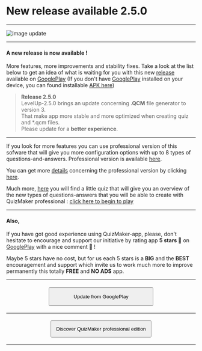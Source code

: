 # New release available 2.5.0

---
![image update][image]  

---

#### A new release is now available !
More features, more improvements and stability fixes. Take a look at the list below to get an idea of what is waiting for you with this new [release][GooglePlay] available on [GooglePlay] (If you don't have [GooglePlay] installed on your device, you can found installable [APK here][apk])  

> **Release 2.5.0**  
LevelUp-2.5.0 brings an update concerning **.QCM** file generator to version 3.  
That make app more stable and more optimized when creating quiz and *.qcm files.  
Please update for a **better experience**.

---

If you look for more features you can use professional version of this sofware that will give you more configuration options with up to 8 types of questions-and-answers.
Professional version is available [here][GooglePlayPro].  

You can get more [details][details_pro] concerning the professional version by clicking [here][details_pro].  

Much more, [here][pro_qcm_file] you will find a little quiz that will give you an overview of the new types of questions-answers that you will be able to create with QuizMaker professional : [click here to begin to play][pro_qcm_file]


---

#### Also,
If you have got good experience using QuizMaker-app, please, don't hesitate to encourage and support our initiative by rating app **5 stars 🌟** on [GooglePlay] with a nice comment 🙂 !  

Maybe 5 stars have no cost,  but for us each 5 stars is a **BIG** and the **BEST** encouragement and support which invite us to work much more to improve permanently this totally **FREE** and **NO ADS** app.

---

#### <div style="text-align:center"><a  href="https://play.google.com/store/apps/details?id=com.devup.qcm.maker"><button style="padding-top:15px;padding-bottom:15px;padding-right:64px;padding-left:64px" >Update from GooglePlay</button></a></div>


---

#### <div style="text-align:center"><a href="https://play.google.com/store/apps/details?id=com.qmaker.qcm.maker"><button style="padding:13px">Discover QuizMaker professional edition</button></a></div>

---

[details_pro]: https://qcmmaker.qmakertech.com/documentations/advantages-qcmmaker-pro/body.md
[pro_qcm_file]: https://qcmmaker.qmakertech.com/qcmfiles/Just_for_fun.qcm
[GooglePlayPro]: https://play.google.com/store/apps/details?id=com.qmaker.qcm.maker
[GooglePlay]: https://play.google.com/store/apps/details?id=com.devup.qcm.maker
[image]: https://qcmmaker.qmakertech.com/notifications/app-update/resources/upgrade2.png
[apk]: https://qcmmaker.qmakertech.com/notifications/app-update/resources/qcmmaker-release.apk
